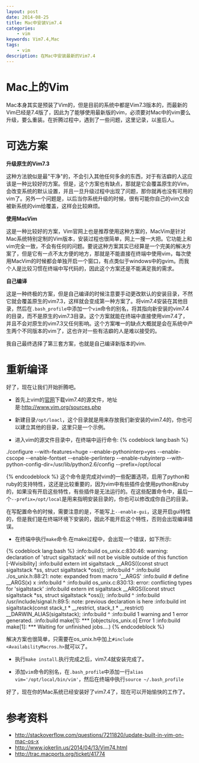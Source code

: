 ```yaml
---
layout: post
date: 2014-08-25
title: Mac中安装Vim7.4
categories: 
    - vim
keywords: Vim7.4,Mac
tags: 
    - vim
description: 在Mac中安装最新的Vim7.4
---
```


# Mac上的Vim

Mac本身其实是预装了Vim的，但是目前的系统中都是Vim7.3版本的，而最新的Vim已经是7.4版了，因此为了能够使用最新版的vim，必须要对Mac中的vim要么升级，要么重装。在折腾过程中，遇到了一些问题，这里记录，以鉴后人。

# 可选方案

**升级原生的Vim7.3**

这种方法貌似是最"干净"的，不会引入其他任何多余的东西，对于有洁癖的人这应该是一种比较好的方案。但是，这个方案也有缺点，那就是它会覆盖原生的Vim，会改变系统的默认设置，并且一旦升级过程中出现了问题，那你就再也没有可用的vim了。另外一个问题是，以后当你系统升级的时候，很有可能你自己的vim又会被新系统的vim给覆盖，这样会比较麻烦。

**使用MacVim**

这是一种比较好的方案，Vim官网上也是推荐使用这种方案的，MacVim是针对Mac系统特别定制的Vim版本，安装过程也很简单，网上一搜一大把。它功能上和vim完全一致，不会有任何的问题。要说这种方案其实已经算是一个完美的解决方案了，但是它有一点不太方便的地方，那就是不能直接在终端中使用vim，每次使用MacVim的时候都会单独开启一个窗口，有点类似于windows中的gvim。而我个人是比较习惯在终端中写代码的，因此这个方案还是不能满足我的需求。

**自己编译**

这是一种终极的方案，但是自己编译的时候注意要手动更改默认的安装目录，不然它就会覆盖原生的vim7.3，这样就会变成第一种方案了。将vim7.4安装在其他目录，然后在`.bash_profile`中添加一个`vim`命令的别名，将其指向新安装的vim7.4的目录，而不是原生的vim7.3目录。这个方案就能在终端中直接使用vim7.4了，并且不会对原生的vim7.3又任何影响。这个方案唯一的缺点大概就是会在系统中产生两个不同版本的vim了，这也许对一些有洁癖的人是难以接受的。


我自己最终选择了第三套方案，也就是自己编译新版本的vim.

# 重新编译

好了，现在让我们开始折腾吧。

- 首先上vim的[官网](http://www.vim.org/)下载vim7.4的源文件，地址是:http://www.vim.org/sources.php

- 新建目录`/opt/loacl`，这个目录就是用来存放我们新安装的vim7.4的，你也可以建立其他的目录，这里只是一个示例。

- 进入vim的源文件目录中，在终端中运行命令:
{% codeblock lang:bash  %}

./configure --with-features=huge --enable-pythoninterp=yes  --enable-cscope --enable-fontset --enable-perlinterp --enable-rubyinterp --with-python-config-dir=/usr/lib/python2.6/config --prefix=/opt/local

{% endcodeblock %}
这个命令是完成对vim的一些配置选项，启用了python和ruby的支持特性，这还是比较重要的，因为vim中有些插件会使用python和ruby的，如果没有开启这些特性，有些插件是无法运行的。在这些配置命令中，最后一个`--prefix=/opt/local`是用来指明安装目录的，你也可以修改成你自己的目录。

在写配置命令的时候，需要注意的是，不能写上`--enable-gui`，这是开启gui特性的，但是我们是在终端环境下安装的，因此不能开启这个特性，否则会出现编译错误。

- 在终端中执行`make`命令.在make过程中，会出现一个错误，如下所示:

{% codeblock lang:bash %}
:info:build os_unix.c:830:46: warning: declaration of 'struct sigaltstack' will not be visible outside of this function [-Wvisibility]
:info:build         extern int sigaltstack __ARGS((const struct sigaltstack *ss, struct sigaltstack *oss));
:info:build                                                     ^
:info:build ./os_unix.h:88:21: note: expanded from macro '__ARGS'
:info:build #  define __ARGS(x) x
:info:build                     ^
:info:build os_unix.c:830:13: error: conflicting types for 'sigaltstack'
:info:build         extern int sigaltstack __ARGS((const struct sigaltstack *ss, struct sigaltstack *oss));
:info:build                    ^
:info:build /usr/include/signal.h:89:5: note: previous declaration is here
:info:build int     sigaltstack(const stack_t * __restrict, stack_t * __restrict)  __DARWIN_ALIAS(sigaltstack);
:info:build         ^
:info:build 1 warning and 1 error generated.
:info:build make[1]: *** [objects/os_unix.o] Error 1
:info:build make[1]: *** Waiting for unfinished jobs….)
{% endcodeblock %}

解决方案也很简单，只需要在os_unix.h中加上`#include <AvailabilityMacros.h>`就可以了。

- 执行`make install`.执行完成之后，vim7.4就安装完成了。

- 添加`vim`命令的别名，在`.bash_profile`中添加一行`alias vim='/opt/local/bin/vim'`，然后在终端中执行`source ~/.bash_profile`

好了，现在你的Mac系统已经安装好了vim7.4了，现在可以开始愉快的工作了。

# 参考资料

- http://stackoverflow.com/questions/7211820/update-built-in-vim-on-mac-os-x
- http://www.jokerlin.us/2014/04/13/Vim74.html
- http://trac.macports.org/ticket/41774


